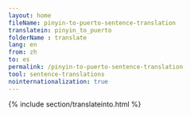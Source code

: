 ```yaml
---
layout: home
fileName: pinyin-to-puerto-sentence-translation
translatein: pinyin_to_puerto
folderName : translate
lang: en
from: zh
to: es
permalink: /pinyin-to-puerto-sentence-translation
tool: sentence-translations
nointernationalization: true
---
```

{% include section/translateinto.html %}
